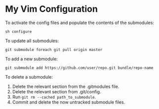 # My Vim Configuration

To activate the config files and populate the contents of the submodules:

    sh configure

To update all submodules:

    git submodule foreach git pull origin master

To add a new submodule:

    git submodule add https://github.com/user/repo.git bundle/repo-name

To delete a submodule:

1. Delete the relevant section from the .gitmodules file.
2. Delete the relevant section from .git/config.
3. Run `git rm --cached path_to_submodule`.
4. Commit and delete the now untracked submodule files.
